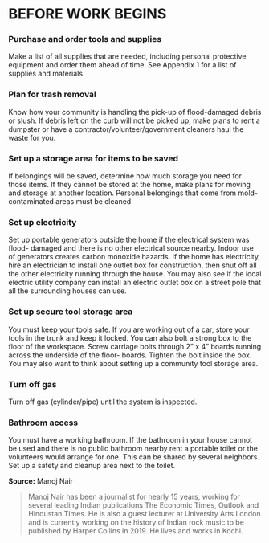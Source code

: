 # BEFORE WORK BEGINS

### **Purchase and order tools and supplies** 

Make a list of all supplies that are needed, including personal protective equipment and order them ahead of time. See Appendix 1 for a list of supplies and materials.

### Plan for trash removal

Know how your community is handling the pick-up of flood-damaged debris or slush. If debris left on the curb will not be picked up, make plans to rent a dumpster or have a contractor/volunteer/government cleaners haul the waste for you.

### Set up a storage area for items to be saved

If belongings will be saved, determine how much storage you need for those items. If they cannot be stored at the home, make plans for moving and storage at another location. Personal belongings that come from mold-contaminated areas must be cleaned

### Set up electricity

Set up portable generators outside the home if the electrical system was flood- damaged and there is no other electrical source nearby. Indoor use of generators creates carbon monoxide hazards. If the home has electricity, hire an electrician to install one outlet box for construction, then shut off all the other electricity running through the house. You may also see if the local electric utility company can install an electric outlet box on a street pole that all the surrounding houses can use.

### Set up secure tool storage area

You must keep your tools safe. If you are working out of a car, store your tools in the trunk and keep it locked. You can also bolt a strong box to the floor of the workspace. Screw carriage bolts through 2” x 4” boards running across the underside of the floor- boards. Tighten the bolt inside the box. You may also want to think about setting up a community tool storage area.

### Turn off gas 

Turn off gas \(cylinder/pipe\) until the system is inspected.

### Bathroom access 

You must have a working bathroom. If the bathroom in your house cannot be used and there is no public bathroom nearby rent a portable toilet or the volunteers would arrange for one. This can be shared by several neighbors. Set up a safety and cleanup area next to the toilet.

**Source:** Manoj Nair

> Manoj Nair has been a journalist for nearly 15 years, working for several leading Indian publications The Economic Times, Outlook and Hindustan Times. He is also a guest lecturer at University Arts London and is currently working on the history of Indian rock music to be published by Harper Collins in 2019. He lives and works in Kochi.

